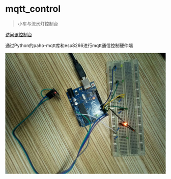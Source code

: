 # mqtt_control

>小车与流水灯控制台

[访问该控制台](http://console.shaobo.fun/)

通过Python的paho-mqtt库和esp8266进行mqtt通信控制硬件端

![led灯配图](https://raw.githubusercontent.com/csbbo/mqtt_control/master/images/led.jpg)